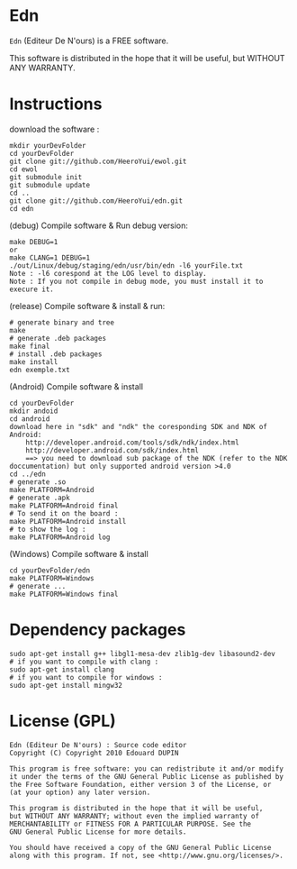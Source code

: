 Edn
====

`Edn` (Editeur De N'ours) is a FREE software.

This software is distributed in the hope that it will be useful, but WITHOUT ANY WARRANTY.

Instructions
============

download the software :

	mkdir yourDevFolder
	cd yourDevFolder
	git clone git://github.com/HeeroYui/ewol.git
	cd ewol
	git submodule init
	git submodule update
	cd ..
	git clone git://github.com/HeeroYui/edn.git
	cd edn

(debug) Compile software & Run debug version:

	make DEBUG=1
	or
	make CLANG=1 DEBUG=1
	./out/Linux/debug/staging/edn/usr/bin/edn -l6 yourFile.txt
	Note : -l6 corespond at the LOG level to display.
	Note : If you not compile in debug mode, you must install it to execure it.

(release) Compile software & install & run:

	# generate binary and tree
	make
	# generate .deb packages
	make final
	# install .deb packages
	make install
	edn exemple.txt

(Android) Compile software & install

	cd yourDevFolder
	mkdir andoid
	cd android
	download here in "sdk" and "ndk" the coresponding SDK and NDK of Android:
		http://developer.android.com/tools/sdk/ndk/index.html
		http://developer.android.com/sdk/index.html
		==> you need to download sub package of the NDK (refer to the NDK doccumentation) but only supported android version >4.0
	cd ../edn
	# generate .so
	make PLATFORM=Android
	# generate .apk
	make PLATFORM=Android final
	# To send it on the board :
	make PLATFORM=Android install
	# to show the log :
	make PLATFORM=Android log


(Windows) Compile software & install

	cd yourDevFolder/edn
	make PLATFORM=Windows
	# generate ...
	make PLATFORM=Windows final


Dependency packages
===================

	sudo apt-get install g++ libgl1-mesa-dev zlib1g-dev libasound2-dev
	# if you want to compile with clang :
	sudo apt-get install clang
	# if you want to compile for windows :
	sudo apt-get install mingw32


License (GPL)
==================

	Edn (Editeur De N'ours) : Source code editor
	Copyright (C) Copyright 2010 Edouard DUPIN
	
	This program is free software: you can redistribute it and/or modify
	it under the terms of the GNU General Public License as published by
	the Free Software Foundation, either version 3 of the License, or
	(at your option) any later version.
	
	This program is distributed in the hope that it will be useful,
	but WITHOUT ANY WARRANTY; without even the implied warranty of
	MERCHANTABILITY or FITNESS FOR A PARTICULAR PURPOSE. See the
	GNU General Public License for more details.
	
	You should have received a copy of the GNU General Public License
	along with this program. If not, see <http://www.gnu.org/licenses/>.

